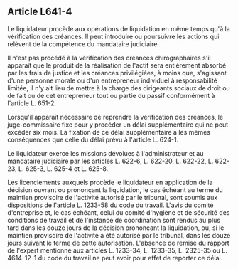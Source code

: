 Article L641-4
----
Le liquidateur procède aux opérations de liquidation en même temps qu'à la
vérification des créances. Il peut introduire ou poursuivre les actions qui
relèvent de la compétence du mandataire judiciaire.

Il n'est pas procédé à la vérification des créances chirographaires s'il
apparaît que le produit de la réalisation de l'actif sera entièrement absorbé
par les frais de justice et les créances privilégiées, à moins que, s'agissant
d'une personne morale ou d'un entrepreneur individuel à responsabilité limitée,
il n'y ait lieu de mettre à la charge des dirigeants sociaux de droit ou de fait
ou de cet entrepreneur tout ou partie du passif conformément à l'article L.
651-2.

Lorsqu'il apparaît nécessaire de reprendre la vérification des créances, le
juge-commissaire fixe pour y procéder un délai supplémentaire qui ne peut
excéder six mois. La fixation de ce délai supplémentaire a les mêmes
conséquences que celle du délai prévu à l'article L. 624-1.

Le liquidateur exerce les missions dévolues à l'administrateur et au mandataire
judiciaire par les articles L. 622-6, L. 622-20, L. 622-22, L. 622-23, L. 625-3,
L. 625-4 et L. 625-8.

Les licenciements auxquels procède le liquidateur en application de la décision
ouvrant ou prononçant la liquidation, le cas échéant au terme du maintien
provisoire de l'activité autorisé par le tribunal, sont soumis aux dispositions
de l'article L. 1233-58 du code du travail. L'avis du comité d'entreprise et, le
cas échéant, celui du comité d'hygiène et de sécurité des conditions de travail
et de l'instance de coordination sont rendus au plus tard dans les douze jours
de la décision prononçant la liquidation, ou, si le maintien provisoire de
l'activité a été autorisé par le tribunal, dans les douze jours suivant le terme
de cette autorisation. L'absence de remise du rapport de l'expert mentionné aux
articles L. 1233-34, L. 1233-35, L. 2325-35 ou L. 4614-12-1 du code du travail
ne peut avoir pour effet de reporter ce délai.
